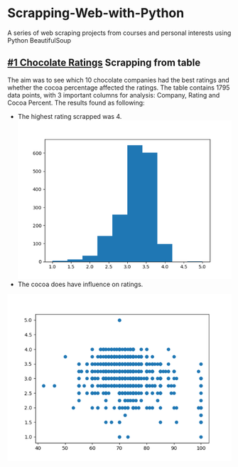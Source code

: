 # Scrapping-Web-with-Python

A series of web scraping projects from courses and personal interests using Python BeautifulSoup

## [#1 Chocolate Ratings](https://github.com/emmanguyen102/Scraping-Web-with-Python/blob/master/chocolate_ratings.py) Scrapping from table 
The aim was to see which 10 chocolate companies had the best ratings and whether the cocoa percentage affected the ratings.
The table contains 1795 data points, with 3 important columns for analysis: Company, Rating and Cocoa Percent. The results found as following:
- The highest rating scrapped was 4.  
![Histogram of companies and their corresponding ratings](https://github.com/emmanguyen102/Scraping-Web-with-Python/blob/master/Histogram%20of%20chocolate%20companies%20and%20ratings.png)
- The cocoa does have influence on ratings. 

![Scatterplot of ratings and cocoa percentage](https://github.com/emmanguyen102/Scraping-Web-with-Python/blob/master/Scatterplot%20of%20chocolate%20ratings%20and%20cocoa%20percentage.png)
